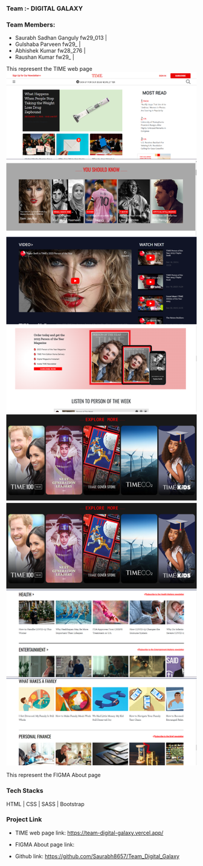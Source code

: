 
### Team :- DIGITAL GALAXY

### Team Members:
- Saurabh Sadhan Ganguly fw29_013 |
- Gulshaba Parveen fw29_ |
- Abhishek Kumar fw28_276 |
- Raushan Kumar fw29_ |

This represent the TIME web page 
<img src="/Page_looks/1.png" alt="" />
<img src="/Page_looks/2.png" alt="" />
<img src="/Page_looks/3.png" alt="" />
<img src="/Page_looks/4.png" alt="" />
<img src="/Page_looks/5.png" alt="" />
<img src="/Page_looks/5.png" alt="" />
<img src="/Page_looks/6.png" alt="" />
<img src="/Page_looks/7.png" alt="" />

This represent the FIGMA About page



### Tech Stacks

HTML | CSS | SASS | Bootstrap

### Project Link

- TIME web page link: https://team-digital-galaxy.vercel.app/
- FIGMA About page link: 

- Github link: https://github.com/Saurabh8657/Team_Digital_Galaxy
